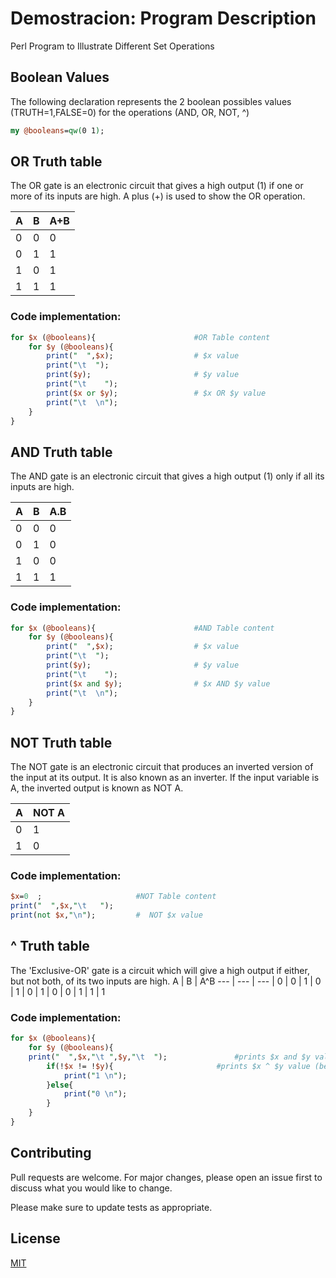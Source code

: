# Demostracion: Program Description
Perl Program to Illustrate Different Set Operations

## Boolean Values
The following declaration represents the 2 boolean possibles values (TRUTH=1,FALSE=0) for the operations (AND, OR, NOT, ^) 
```perl
my @booleans=qw(0 1); 
```

## OR Truth table
The OR gate is an electronic circuit that gives a high output (1) if one or more of its inputs are high.  A plus (+) is used to show the OR operation.

A | B | A+B 
--- | --- | --- 
| 0 | 0 | 0 
| 0 | 1 | 1 
| 1 | 0 | 1
| 1 | 1 | 1

### Code implementation:
```perl
for $x (@booleans){                      #OR Table content
	for $y (@booleans){
		print("  ",$x);                  # $x value
		print("\t  ");
		print($y);                       # $y value
		print("\t    ");
		print($x or $y);                 # $x OR $y value
		print("\t  \n");
	}
}  
```
## AND Truth table
The AND gate is an electronic circuit that gives a high output (1) only if all its inputs are high.

A | B | A.B 
--- | --- | --- 
| 0 | 0 | 0 
| 0 | 1 | 0 
| 1 | 0 | 0 
| 1 | 1 | 1

### Code implementation:
```perl
for $x (@booleans){                      #AND Table content
	for $y (@booleans){
		print("  ",$x);                  # $x value
		print("\t  ");
		print($y);                       # $y value
		print("\t    ");
		print($x and $y);                # $x AND $y value
		print("\t  \n");
	}
} 
```

## NOT Truth table
The NOT gate is an electronic circuit that produces an inverted version of the input at its output.  It is also known as an inverter.  If the input variable is A, the inverted output is known as NOT A.

A | NOT A 
--- | ---
| 0 | 1 
| 1 | 0

### Code implementation:
```perl
$x=0  ;                     #NOT Table content
print("  ",$x,"\t   ");
print(not $x,"\n");         #  NOT $x value
```

## ^ Truth table
The 'Exclusive-OR' gate is a circuit which will give a high output if either, but not both, of its two inputs are high.
A | B | A^B 
--- | --- | --- 
| 0 | 0 | 1 
| 0 | 1 | 0 
| 1 | 0 | 0
| 1 | 1 | 1

### Code implementation:
```perl
for $x (@booleans){
    for $y (@booleans){
	print("  ",$x,"\t ",$y,"\t  ");				  #prints $x and $y values for table columns
        if(!$x != !$y){						  #prints $x ^ $y value (because prints nothing if its not equal to 1)
            print("1 \n");
        }else{
            print("0 \n");
        }
    }
}
```

## Contributing
Pull requests are welcome. For major changes, please open an issue first to discuss what you would like to change.

Please make sure to update tests as appropriate.

## License
[MIT](https://choosealicense.com/licenses/mit/)
